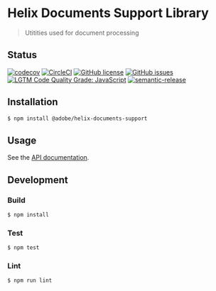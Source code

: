 # Helix Documents Support Library

> Utitities used for document processing

## Status
[![codecov](https://img.shields.io/codecov/c/github/adobe/helix-documents-support.svg)](https://codecov.io/gh/adobe/helix-documents-support)
[![CircleCI](https://img.shields.io/circleci/project/github/adobe/helix-documents-support.svg)](https://circleci.com/gh/adobe/helix-documents-support)
[![GitHub license](https://img.shields.io/github/license/adobe/helix-documents-support.svg)](https://github.com/adobe/helix-documents-support/blob/master/LICENSE.txt)
[![GitHub issues](https://img.shields.io/github/issues/adobe/helix-documents-support.svg)](https://github.com/adobe/helix-documents-support/issues)
[![LGTM Code Quality Grade: JavaScript](https://img.shields.io/lgtm/grade/javascript/g/adobe/helix-documents-support.svg?logo=lgtm&logoWidth=18)](https://lgtm.com/projects/g/adobe/helix-documents-support)
[![semantic-release](https://img.shields.io/badge/%20%20%F0%9F%93%A6%F0%9F%9A%80-semantic--release-e10079.svg)](https://github.com/semantic-release/semantic-release)

## Installation

```bash
$ npm install @adobe/helix-documents-support
```

## Usage

See the [API documentation](docs/API.md).

## Development

### Build

```bash
$ npm install
```

### Test

```bash
$ npm test
```

### Lint

```bash
$ npm run lint
```
